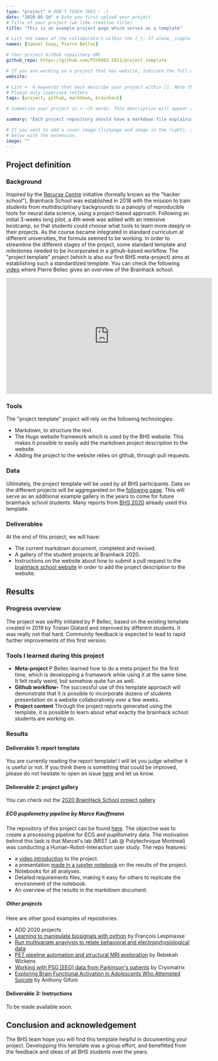 ```yaml
---
type: "project" # DON'T TOUCH THIS ! :)
date: "2020-05-16" # Date you first upload your project.
# Title of your project (we like creative title)
title: "This is an example project page which serves as a template"

# List the names of the collaborators within the [ ]. If alone, simple put your name within []
names: [Samuel Guay, Pierre Bellec]

# Your project GitHub repository URL
github_repo: https://github.com/PSY6983-2021/project_template

# If you are working on a project that has website, indicate the full url including "https://" below or leave it empty.
website:

# List +- 4 keywords that best describe your project within []. Note that the project summary also involves a number of key words. Those are listed on top of the [github repository](https://github.com/PSY6983-2021/project_template), click `manage topics`.
# Please only lowercase letters
tags: [project, github, markdown, brainhack]

# Summarize your project in < ~75 words. This description will appear at the top of your page and on the list page with other projects..

summary: "Each project repository should have a markdown file explaining the background and objectives of the project, as well as a summary of the results, and links to the different deliverables of the project. Project reports are incorporated in the BHS [website](https://psy6983.brainhackmtl.org/project)."

# If you want to add a cover image (listpage and image in the right), add it to your directory and indicate the name
# below with the extension.
image: ""
---
```

<!-- This is an html comment and this won't appear in the rendered page. You are now editing the "content" area, the core of your description. Everything that you can do in markdown is allowed below. We added a couple of comments to guide your through documenting your progress. -->

## Project definition

### Background

Inspired by the [Recurse Centre](https://www.recurse.com/) initiative (formally known as the "hacker school"), Brainhack School was established in 2018 with the mission to train students from multidisciplinary backgrounds to a panoply of reproducible tools for neural data science, using a project-based approach. Following an initial 3-weeks long pilot, a 4th week was added with an intensive bootcamp, so that students could choose what tools to learn more deeply in their projects. As the course became integrated in standard curriculum at different universities, the formula seemed to be working. In order to streamline the different stages of the project, some standard template and milestones needed to be incorporated in a github-based workflow. The "project template" project (which is also our first BHS meta-project) aims at establishing such a standardized template. You can check the following [video](https://youtu.be/PTYs_JFKsHI) where Pierre Bellec gives an overview of the Brainhack school.

<iframe width="560" height="315" src="https://www.youtube.com/embed/PTYs_JFKsHI" frameborder="0" allow="accelerometer; autoplay; encrypted-media; gyroscope; picture-in-picture" allowfullscreen></iframe>

### Tools

The "project template" project will rely on the following technologies:
 * Markdown, to structure the text.
 * The Hugo website framework which is used by the BHS website. This makes it possible to easily add the markdown project description to the website.
 * Adding the project to the website relies on github, through pull requests.

### Data

Ultimately, the project template will be used by all BHS participants. Data on the different projects will be aggregareted on the [following page](https://psy6983.brainhackmtl.org/project). This will serve as an additional example gallery in the years to come for future brainhack school students. Many reports from [BHS 2020](https://github.com/brainhack-school2020) already used this template.

### Deliverables

At the end of this project, we will have:
 - The current markdown document, completed and revised.
 - A gallery of the student projects at Brainhack 2020.
 - Instructions on the website about how to submit a pull request to the [brainhack school website](https://github.com/PSY6983-2021) in order to add the project description to the website.

## Results

### Progress overview

The project was swiftly initiated by P Bellec, based on the existing template created in 2019 by Tristan Glatard and improved by different students. It was really not that hard. Community feedback is expected to lead to rapid further improvements of this first version.

### Tools I learned during this project

 * **Meta-project** P Bellec learned how to do a meta project for the first time, which is developping a framework while using it at the same time. It felt really weird, but somehow quite fun as well.
 * **Github workflow-** The successful use of this template approach will demonstrate that it is possible to incorporate dozens of students presentation on a website collaboratively over a few weeks.
 * **Project content** Through the project reports generated using the template, it is possible to learn about what exactly the brainhack school students are working on.

### Results

#### Deliverable 1: report template

You are currently reading the report template! I will let you judge whether it is useful or not. If you think there is something that could be improved, please do not hesitate to open an issue [here](https://github.com/PSY6983-2021/project_template/issues/) and let us know.

#### Deliverable 2: project gallery

You can check out the [2020 BrainHack School project gallery](https://psy6983.brainhackmtl.org/project/)

##### ECG pupilometry pipeline by Marce Kauffmann

The repository of this project can be found [here](https://github.com/mtl-brainhack-school-2019/ecg_pupillometry_pipeline_kaufmann). The objective was to create a processing pipeline for ECG and pupillometry data. The motivation behind this task is that Marcel's lab (MIST Lab @ Polytechnique Montreal) was conducting a Human-Robot-Interaction user study. The repo features:
 * a [video introduction](http://www.youtube.com/watch/8ZVCNeX42_A) to the project.
 * a presentation [made in a jupyter notebook](https://github.com/mtl-brainhack-school-2019/ecg_pupillometry_pipeline_kaufmann/blob/master/BrainHackPresentation.ipynb) on the results of the project.
 * Notebooks for all analyses.
 * Detailed requirements files, making it easy for others to replicate the environment of the notebook.
 * An overview of the results in the markdown document.

##### Other projects
Here are other good examples of repositories:
- ADD 2020 projects
- [Learning to manipulate biosignals with python](https://github.com/mtl-brainhack-school-2019/franclespinas-biosignals) by François Lespinasse
- [Run multivariate anaylysis to relate behavioral and electropyhysiological data](https://github.com/mtl-brainhack-school-2019/PLS_PV_Behaviour)
- [PET pipeline automation and structural MRI exploration](https://github.com/mtl-brainhack-school-2019/rwickens-sMRI-PET) by Rebekah Wickens
- [Working with PSG [EEG] data from Parkinson's patients](https://github.com/mtl-brainhack-school-2019/Soraya-sleep-data-in-PD-patients) by Cryomatrix
- [Exploring Brain Functional Activation in Adolescents Who Attempted Suicide](https://github.com/mtl-brainhack-school-2019/Anthony-Gifuni-repo) by Anthony Gifuni

#### Deliverable 3: Instructions

 To be made available soon.

## Conclusion and acknowledgement

The BHS team hope you will find this template helpful in documenting your project. Developping this template was a group effort, and benefitted from the feedback and ideas of all BHS students over the years.
